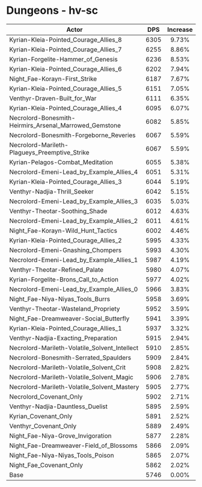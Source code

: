 # Dungeons - hv-sc
| Actor | DPS | Increase |
|---|:---:|:---:|
|Kyrian-Kleia-Pointed_Courage_Allies_8|6305|9.73%|
|Kyrian-Kleia-Pointed_Courage_Allies_7|6255|8.86%|
|Kyrian-Forgelite-Hammer_of_Genesis|6236|8.53%|
|Kyrian-Kleia-Pointed_Courage_Allies_6|6202|7.94%|
|Night_Fae-Korayn-First_Strike|6187|7.67%|
|Kyrian-Kleia-Pointed_Courage_Allies_5|6151|7.05%|
|Venthyr-Draven-Built_for_War|6111|6.35%|
|Kyrian-Kleia-Pointed_Courage_Allies_4|6095|6.07%|
|Necrolord-Bonesmith-Heirmirs_Arsenal_Marrowed_Gemstone|6082|5.85%|
|Necrolord-Bonesmith-Forgeborne_Reveries|6067|5.59%|
|Necrolord-Marileth-Plagueys_Preemptive_Strike|6067|5.59%|
|Kyrian-Pelagos-Combat_Meditation|6055|5.38%|
|Necrolord-Emeni-Lead_by_Example_Allies_4|6051|5.31%|
|Kyrian-Kleia-Pointed_Courage_Allies_3|6044|5.19%|
|Venthyr-Nadjia-Thrill_Seeker|6042|5.15%|
|Necrolord-Emeni-Lead_by_Example_Allies_3|6035|5.03%|
|Venthyr-Theotar-Soothing_Shade|6012|4.63%|
|Necrolord-Emeni-Lead_by_Example_Allies_2|6011|4.61%|
|Night_Fae-Korayn-Wild_Hunt_Tactics|6002|4.46%|
|Kyrian-Kleia-Pointed_Courage_Allies_2|5995|4.33%|
|Necrolord-Emeni-Gnashing_Chompers|5993|4.30%|
|Necrolord-Emeni-Lead_by_Example_Allies_1|5987|4.19%|
|Venthyr-Theotar-Refined_Palate|5980|4.07%|
|Kyrian-Forgelite-Brons_Call_to_Action|5977|4.02%|
|Necrolord-Emeni-Lead_by_Example_Allies_0|5966|3.83%|
|Night_Fae-Niya-Niyas_Tools_Burrs|5958|3.69%|
|Venthyr-Theotar-Wasteland_Propriety|5952|3.59%|
|Night_Fae-Dreamweaver-Social_Butterfly|5941|3.39%|
|Kyrian-Kleia-Pointed_Courage_Allies_1|5937|3.32%|
|Venthyr-Nadjia-Exacting_Preparation|5915|2.94%|
|Necrolord-Marileth-Volatile_Solvent_Intellect|5910|2.85%|
|Necrolord-Bonesmith-Serrated_Spaulders|5909|2.84%|
|Necrolord-Marileth-Volatile_Solvent_Crit|5908|2.82%|
|Necrolord-Marileth-Volatile_Solvent_Magic|5906|2.78%|
|Necrolord-Marileth-Volatile_Solvent_Mastery|5905|2.77%|
|Necrolord_Covenant_Only|5902|2.71%|
|Venthyr-Nadjia-Dauntless_Duelist|5895|2.59%|
|Kyrian_Covenant_Only|5891|2.52%|
|Venthyr_Covenant_Only|5889|2.49%|
|Night_Fae-Niya-Grove_Invigoration|5877|2.28%|
|Night_Fae-Dreamweaver-Field_of_Blossoms|5866|2.09%|
|Night_Fae-Niya-Niyas_Tools_Poison|5865|2.07%|
|Night_Fae_Covenant_Only|5862|2.02%|
|Base|5746|0.00%|
